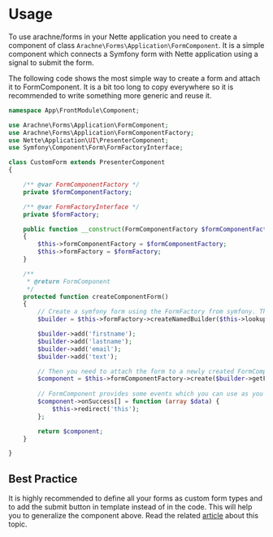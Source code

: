 Usage
====

To use arachne/forms in your Nette application you need to create a component of class `Arachne\Forms\Application\FormComponent`. It is a simple component which connects a Symfony form with Nette application using a signal to submit the form. 

The following code shows the most simple way to create a form and attach it to FormComponent. It is a bit too long to copy everywhere so it is recommended to write something more generic and reuse it.

```php
namespace App\FrontModule\Component;

use Arachne\Forms\Application\FormComponent;
use Arachne\Forms\Application\FormComponentFactory;
use Nette\Application\UI\PresenterComponent;
use Symfony\Component\Form\FormFactoryInterface;

class CustomForm extends PresenterComponent
{

	/** @var FormComponentFactory */
	private $formComponentFactory;

	/** @var FormFactoryInterface */
	private $formFactory;

	public function __construct(FormComponentFactory $formComponentFactory, FormFactoryInterface $formFactory)
	{
		$this->formComponentFactory = $formComponentFactory;
		$this->formFactory = $formFactory;
	}

	/**
	 * @return FormComponent
	 */
	protected function createComponentForm()
	{
		// Create a symfony form using the FormFactory from symfony. There are several ways to do that. Look into symfony documentation for details.
		$builder = $this->formFactory->createNamedBuilder($this->lookupPath('Nette\Application\UI\Presenter'), 'form', null, []);

		$builder->add('firstname');
		$builder->add('lastname');
		$builder->add('email');
		$builder->add('text');

		// Then you need to attach the form to a newly created FormComponent.
		$component = $this->formComponentFactory->create($builder->getForm());
		
		// FormComponent provides some events which you can use as you need.
		$component->onSuccess[] = function (array $data) {
			$this->redirect('this');
		};

		return $component;
	}

}
```

Best Practice
----

It is highly recommended to define all your forms as custom form types and to add the submit button in template instead of in the code. This will help you to generalize the component above. Read the related [article](http://symfony.com/doc/current/best_practices/forms.html) about this topic.
